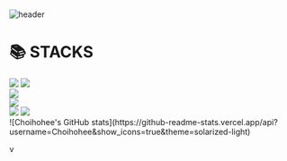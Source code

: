 ### 
![header](https://capsule-render.vercel.app/api?type=waving&color=timeGradient&height=300&section=header&text=🍀백점%20개발일지🍀&fontSize=50&animation=twinkling&fontAlignY=40&desc=Backend&descAlignY=63&descAlign=75)
<div align=align><h1>📚 STACKS</h1></div>
<div align=left> 
  <img src="https://img.shields.io/badge/java-007396?style=for-the-badge&logo=java&logoColor=white">
   <img src="https://img.shields.io/badge/c++-00599C?style=for-the-badge&logo=c%2B%2B&logoColor=white">
   <br>
   
   <img src="https://img.shields.io/badge/mysql-4479A1?style=for-the-badge&logo=mysql&logoColor=white">
   <br>
   
   <img src="https://img.shields.io/badge/spring-6DB33F?style=for-the-badge&logo=spring&logoColor=white">
   <br>
  
  <img src="https://img.shields.io/badge/github-181717?style=for-the-badge&logo=github&logoColor=white">
  <img src="https://img.shields.io/badge/git-F05032?style=for-the-badge&logo=git&logoColor=white">
</div>
![Choihohee's GitHub stats](https://github-readme-stats.vercel.app/api?username=Choihohee&show_icons=true&theme=solarized-light)



v
